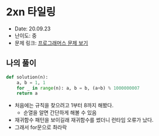 # 2xn 타일링
* Date: 20.09.23
* 난이도: 중
* 문제 링크: [프로그래머스 문제 보기](https://programmers.co.kr/learn/courses/30/lessons/12900)

## 나의 풀이
```python
def solution(n):
    a, b = 1, 1
    for _ in range(n): a, b = b, (a+b) % 1000000007
    return a
```

* 처음에는 규칙을 찾으려고 1부터 8까지 해봤다.
    * 순열을 알면 간단하게 해볼 수 있음
* 재귀함수 패턴을 보이길래 재귀함수를 썼더니 런타임 오류가 났다.
* 그래서 for문으로 촤라락
